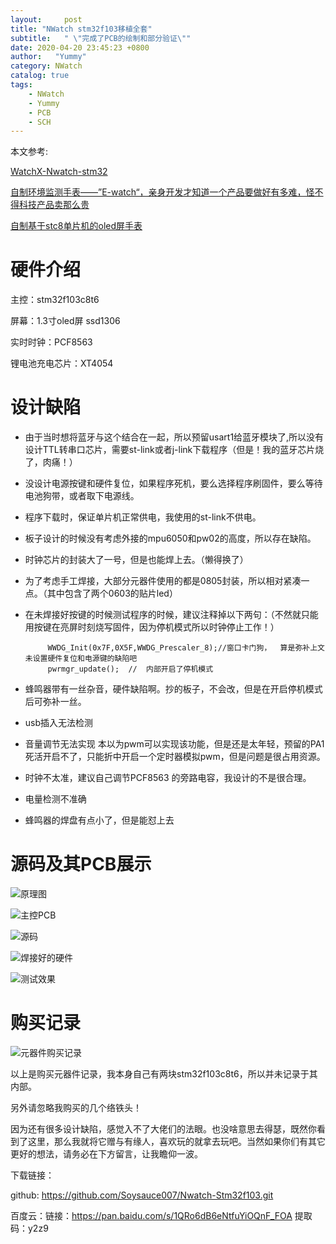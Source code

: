 ```yaml
---
layout:     post
title: "NWatch stm32f103移植全套"
subtitle:   " \"完成了PCB的绘制和部分验证\""
date: 2020-04-20 23:45:23 +0800
author:   "Yummy"
category: NWatch 
catalog: true
tags:
    - NWatch
    - Yummy
    - PCB 
    - SCH
---
```


本文参考:

[WatchX-Nwatch-stm32](https://github.com/Soysauce007/WatchX-Nwatch-stm32)

[自制环境监测手表——”E-watch“，亲身开发才知道一个产品要做好有多难，怪不得科技产品卖那么贵](https:www.bilibili.com/video/BV1XJ411M7yT/?spm_id_from=333.788.videocard.0)

[自制基于stc8单片机的oled屏手表](https:www.bilibili.com/video/BV1eE411j76K/?spm_id_from=333.788.videocard.0)

# 硬件介绍

主控：stm32f103c8t6

屏幕：1.3寸oled屏 ssd1306

实时时钟：PCF8563 

锂电池充电芯片：XT4054 



# 设计缺陷

- 由于当时想将蓝牙与这个结合在一起，所以预留usart1给蓝牙模块了,所以没有设计TTL转串口芯片，需要st-link或者j-link下载程序（但是！我的蓝牙芯片烧了，肉痛！）

- 没设计电源按键和硬件复位，如果程序死机，要么选择程序刷固件，要么等待电池狗带，或者取下电源线。

- 程序下载时，保证单片机正常供电，我使用的st-link不供电。

- 板子设计的时候没有考虑外接的mpu6050和pw02的高度，所以存在缺陷。

- 时钟芯片的封装大了一号，但是也能焊上去。（懒得换了）

- 为了考虑手工焊接，大部分元器件使用的都是0805封装，所以相对紧凑一点。（其中包含了两个0603的贴片led）

- 在未焊接好按键的时候测试程序的时候，建议注释掉以下两句：（不然就只能用按键在亮屏时刻烧写固件，因为停机模式所以时钟停止工作！）

  ```
       WWDG_Init(0x7F,0X5F,WWDG_Prescaler_8);//窗口卡门狗，  算是弥补上文未设置硬件复位和电源键的缺陷吧     
       pwrmgr_update();  //  内部开启了停机模式
  ```

  

- 蜂鸣器带有一丝杂音，硬件缺陷啊。抄的板子，不会改，但是在开启停机模式后可弥补一丝。

- usb插入无法检测

- 音量调节无法实现 本以为pwm可以实现该功能，但是还是太年轻，预留的PA1死活开启不了，只能折中开启一个定时器模拟pwm，但是问题是很占用资源。

- 时钟不太准，建议自己调节PCF8563 的旁路电容，我设计的不是很合理。

- 电量检测不准确

- 蜂鸣器的焊盘有点小了，但是能怼上去

# 源码及其PCB展示

![原理图](https://i0.hdslb.com/bfs/album/b9331d55ebc9dc8415bd58ba6607fe89394002f7.png)



![主控PCB](https://i0.hdslb.com/bfs/album/f2c02f8a0656a262fe9345dd6b44b15984b93f50.png)

![源码](https://i0.hdslb.com/bfs/album/ffd7547b329a47575726026603828d2e99d3f49f.png)

![焊接好的硬件](https://i0.hdslb.com/bfs/album/d5b947099ebe268068d6b715613f6629e54a3341.jpg)

![测试效果](https://i0.hdslb.com/bfs/album/0d115cb3464cfbeb030e5a159ae5230375b063c6.jpg)



# 购买记录

![元器件购买记录](https://i0.hdslb.com/bfs/album/2829dde5ecf2d0bac42d4ae2c2f36c629cf3cf6a.png)

以上是购买元器件记录，我本身自己有两块stm32f103c8t6，所以并未记录于其内部。

另外请忽略我购买的几个络铁头！



因为还有很多设计缺陷，感觉入不了大佬们的法眼。也没啥意思去得瑟，既然你看到了这里，那么我就将它赠与有缘人，喜欢玩的就拿去玩吧。当然如果你们有其它更好的想法，请务必在下方留言，让我瞻仰一波。

下载链接：

github:   https://github.com/Soysauce007/Nwatch-Stm32f103.git

百度云：链接：https://pan.baidu.com/s/1QRo6dB6eNtfuYiOQnF_FOA 
               提取码：y2z9





